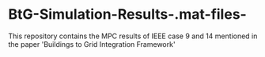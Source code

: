 # BtG-Simulation-Results-.mat-files-
This repository contains the MPC results of IEEE case 9 and 14 mentioned in the paper 'Buildings to Grid Integration Framework'
